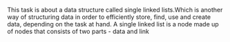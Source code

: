 This task is about a data structure called single linked lists.Which is another way of structuring data in order to efficiently store, find, use and create data, depending on the task at hand.
A single linked list is a node made up of nodes that consists of two parts - data and link
